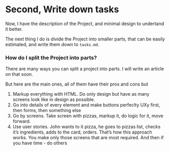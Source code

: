 # Second, Write down tasks
Now, I have the description of the Project, and minimal design to undertand it better.

The next thing I do is divide the Project into smaller parts, that can be easily estimated, and write them down to `tasks.md`.

### How do I split the Project into parts?
There are many ways you can split a project into parts.
I will write an article on that soon.

But here are the main ones, all of them have their pros and cons but 
1. Markup everything with HTML. Do only design but have as many screens look like in design as possible.
2. Go into details of every element and make buttons perfeclty UXy first, then forms, then something else
3. Go by screens. Take screen with pizzas, markup it, do logic for it, move forward.
4. Use user stories. John wants to it pizza, he goes to pizzas list, checks it’s ingredients, adds to the card, orders. That’s how this approach works. You make only those screens that are most required. And then if you have time - do others
